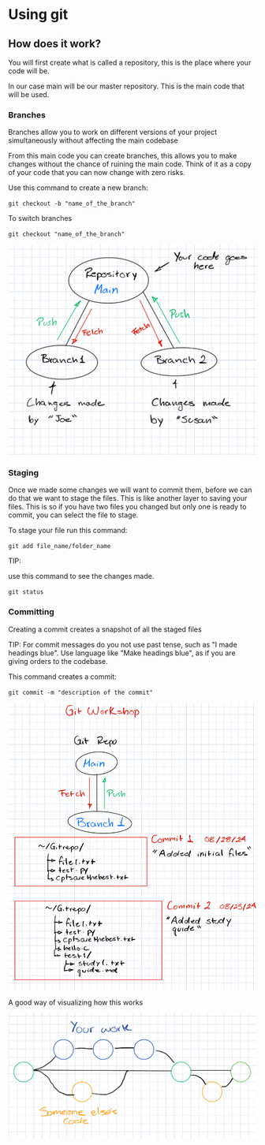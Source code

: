 # Using git

## How does it work?

You will first create what is called a repository, this is the place where your code will be.

In our case main will be our master repository. This is the main code that will be used.

### Branches

Branches allow you to work on different versions of your project simultaneously without affecting the main codebase

From this main code you can create branches, this allows you to make changes without the chance of ruining the main code. Think of it as a copy of your code that you can now change with zero risks.

Use this command to create a new branch:

`git checkout -b "name_of_the_branch"`

To switch branches

`git checkout "name_of_the_branch"`

![Drawing-0](./images/IMG_36D4CB635079-1.jpeg)

### Staging

Once we made some changes we will want to commit them, before we can do that we want to stage the files. This is like another layer to saving your files. This is so if you have two files you changed but only one is ready to commit, you can select the file to stage.

To stage your file run this command:

`git add file_name/folder_name`

TIP:

use this command to see the changes made.

`git status`

### Committing

Creating a commit creates a snapshot of all the staged files

TIP: For commit messages do you not use past tense, such as "I made headings blue". Use language like "Make headings blue", as if you are giving orders to the codebase.

This command creates a commit:

`git commit -m "description of the commit"`

![Drawing-1](./images/IMG_23DAA7999A27-1.jpeg)

A good way of visualizing how this works

![Drawing-2](./images/IMG_96E3138F72ED-1.jpeg)
